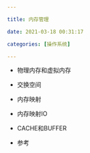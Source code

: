 ```yaml
---

title: 内存管理

date: 2021-03-18 00:31:17

categories: [操作系统]

---
```




- 物理内存和虚拟内存

- 交换空间
- 内存映射
- 内存映射IO
- CACHE和BUFFER













- 参考

  